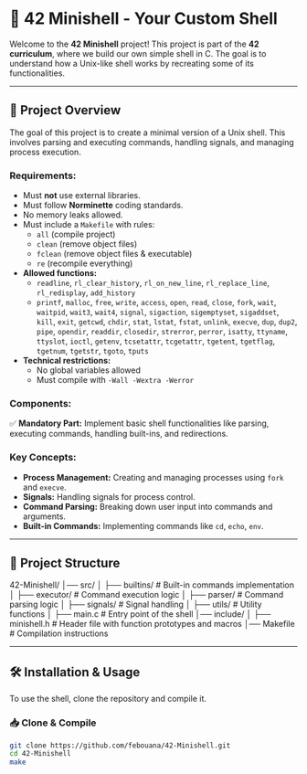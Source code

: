 # 🐚 42 Minishell - Your Custom Shell

Welcome to the **42 Minishell** project! This project is part of the **42 curriculum**, where we build our own simple shell in C. The goal is to understand how a Unix-like shell works by recreating some of its functionalities.

---

## **📜 Project Overview**
The goal of this project is to create a minimal version of a Unix shell. This involves parsing and executing commands, handling signals, and managing process execution.

### **Requirements:**
- Must **not** use external libraries.
- Must follow **Norminette** coding standards.
- No memory leaks allowed.
- Must include a `Makefile` with rules:
  - `all` (compile project)
  - `clean` (remove object files)
  - `fclean` (remove object files & executable)
  - `re` (recompile everything)
- **Allowed functions:**
  - `readline`, `rl_clear_history`, `rl_on_new_line`, `rl_replace_line`, `rl_redisplay`, `add_history`
  - `printf`, `malloc`, `free`, `write`, `access`, `open`, `read`, `close`, `fork`, `wait`, `waitpid`, `wait3`, `wait4`, `signal`, `sigaction`, `sigemptyset`, `sigaddset`, `kill`, `exit`, `getcwd`, `chdir`, `stat`, `lstat`, `fstat`, `unlink`, `execve`, `dup`, `dup2`, `pipe`, `opendir`, `readdir`, `closedir`, `strerror`, `perror`, `isatty`, `ttyname`, `ttyslot`, `ioctl`, `getenv`, `tcsetattr`, `tcgetattr`, `tgetent`, `tgetflag`, `tgetnum`, `tgetstr`, `tgoto`, `tputs`
- **Technical restrictions:**
  - No global variables allowed
  - Must compile with `-Wall -Wextra -Werror`

### **Components:**
✅ **Mandatory Part:** Implement basic shell functionalities like parsing, executing commands, handling built-ins, and redirections.  

### **Key Concepts:**
- **Process Management:** Creating and managing processes using `fork` and `execve`.
- **Signals:** Handling signals for process control.
- **Command Parsing:** Breaking down user input into commands and arguments.
- **Built-in Commands:** Implementing commands like `cd`, `echo`, `env`.

---

## **📂 Project Structure**
42-Minishell/
│── src/
│   ├── builtins/           # Built-in commands implementation
│   ├── executor/           # Command execution logic
│   ├── parser/             # Command parsing logic
│   ├── signals/            # Signal handling
│   ├── utils/              # Utility functions
│   ├── main.c              # Entry point of the shell
│── include/
│   ├── minishell.h         # Header file with function prototypes and macros
│── Makefile                # Compilation instructions

---

## **🛠️ Installation & Usage**
To use the shell, clone the repository and compile it.

### **📥 Clone & Compile**
```sh
git clone https://github.com/febouana/42-Minishell.git
cd 42-Minishell
make


